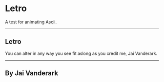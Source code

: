 # Letro
A test for animating Ascii.

--------------------------------------------------------------------------
Letro
--------------------------------------------------------------------------

You can alter in any way you see fit aslong as you credit me,
Jai Vanderark.

--------------------------------------------------------------------------
By Jai Vanderark
--------------------------------------------------------------------------
